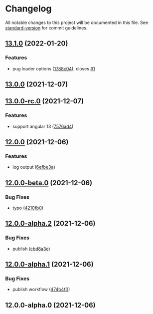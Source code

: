 # Changelog

All notable changes to this project will be documented in this file. See [standard-version](https://github.com/conventional-changelog/standard-version) for commit guidelines.

## [13.1.0](https://github.com/lekhmanrus/ngx-pug-builders/compare/v13.0.0...v13.1.0) (2022-01-20)


### Features

* pug loader options ([1788c04](https://github.com/lekhmanrus/ngx-pug-builders/commit/1788c04fdc2d3f75537772c7086b0ba30265695e)), closes [#1](https://github.com/lekhmanrus/ngx-pug-builders/issues/1)

## [13.0.0](https://github.com/lekhmanrus/ngx-pug-builders/compare/v13.0.0-rc.0...v13.0.0) (2021-12-07)

## [13.0.0-rc.0](https://github.com/lekhmanrus/ngx-pug-builders/compare/v12.0.0...v13.0.0-rc.0) (2021-12-07)


### Features

* support angular 13 ([7576ad4](https://github.com/lekhmanrus/ngx-pug-builders/commit/7576ad46a5d2facbd4d351fbc413a9f641c74c85))

## [12.0.0](https://github.com/lekhmanrus/ngx-pug-builders/compare/v12.0.0-beta.0...v12.0.0) (2021-12-06)


### Features

* log output ([6efbe3a](https://github.com/lekhmanrus/ngx-pug-builders/commit/6efbe3ac2c2e427d9023ff1dda49dfc9b2661018))

## [12.0.0-beta.0](https://github.com/lekhmanrus/ngx-pug-builders/compare/v12.0.0-alpha.2...v12.0.0-beta.0) (2021-12-06)


### Bug Fixes

* typo ([4210fb0](https://github.com/lekhmanrus/ngx-pug-builders/commit/4210fb0fa5ec2b1f2354e3602085b42723b6f4f2))

## [12.0.0-alpha.2](https://github.com/lekhmanrus/ngx-pug-builders/compare/v12.0.0-alpha.1...v12.0.0-alpha.2) (2021-12-06)


### Bug Fixes

* publish ([cbd8a3e](https://github.com/lekhmanrus/ngx-pug-builders/commit/cbd8a3e9646e83ebcaeec58a3954adcf68bb0197))

## [12.0.0-alpha.1](https://github.com/lekhmanrus/ngx-pug-builders/compare/v12.0.0-alpha.0...v12.0.0-alpha.1) (2021-12-06)


### Bug Fixes

* publish workflow ([474b4f0](https://github.com/lekhmanrus/ngx-pug-builders/commit/474b4f03ea355ab774c6fc998e8a9a705088b8ab))

## 12.0.0-alpha.0 (2021-12-06)
